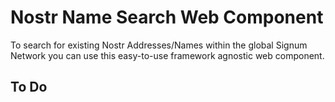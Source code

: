 # Nostr Name Search Web Component

To search for existing Nostr Addresses/Names within the global Signum Network you can use this easy-to-use framework
agnostic web component.

## To Do
